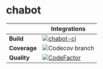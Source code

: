 # chabot

| | Integrations |
| --- | --- |
| **Build** | [![chabot-ci](https://github.com/virtes/chabot/actions/workflows/chabot-ci.yml/badge.svg)](https://github.com/virtes/chabot/actions/workflows/chabot-ci.yml) |
| **Coverage** | ![Codecov branch](https://img.shields.io/codecov/c/github/virtes/chabot/master) |
| **Quality** | [![CodeFactor](https://www.codefactor.io/repository/github/virtes/chabot/badge)](https://www.codefactor.io/repository/github/virtes/chabot) | 
